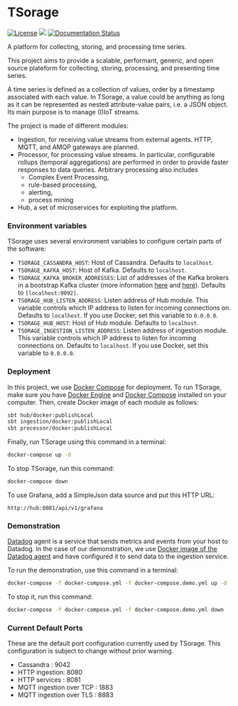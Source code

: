 # TSorage

[![License](https://img.shields.io/badge/License-Apache%202.0-blue.svg)](https://opensource.org/licenses/Apache-2.0) 
![](https://github.com/cetic/tsorage/workflows/unit-tests/badge.svg)
[![Documentation Status](https://readthedocs.org/projects/tsorage/badge/?version=latest)](https://tsorage.readthedocs.io/en/latest/?badge=latest)

A platform for collecting, storing, and processing time series.

This project aims to provide a scalable, performant, generic, and open source plateform for collecting, 
storing, processing, and presenting time series.

A time series is defined as a collection of values, order by a timestamp associated with each value. 
In TSorage, a value could be anything as long as it can be represented as nested attribute-value pairs, i.e. a JSON object.
Its main purpose is to manage (I)IoT streams.

The project is made of different modules:

- Ingestion, for receiving value streams from external agents. HTTP, MQTT, and AMQP gateways are planned.
- Processor, for processing value streams. In particular, configurable rollups (temporal aggregations) are performed 
in order to provide faster responses to data queries. Arbitrary processing also includes 
  - Complex Event Processing, 
  - rule-based processing,
  - alerting,
  - process mining
- Hub, a set of microservices for exploiting the platform.

### Environment variables

TSorage uses several environment variables to configure certain parts of the software:

- `TSORAGE_CASSANDRA_HOST`: Host of Cassandra. Defaults to `localhost`.
- `TSORAGE_KAFKA_HOST`: Host of Kafka. Defaults to `localhost`.
- `TSORAGE_KAFKA_BROKER_ADDRESSES`: List of addresses of the Kafka brokers in a bootstrap Kafka cluster (more information [here](https://kafka.apache.org/documentation/) and [here](https://jaceklaskowski.gitbooks.io/apache-kafka/kafka-properties-bootstrap-servers.html)). Defaults to `[localhost:9092]`.
- `TSORAGE_HUB_LISTEN_ADDRESS`: Listen address of Hub module. This variable controls which IP address to listen for incoming connections on. Defaults to `localhost`. If you use Docker, set this variable to `0.0.0.0`.
- `TSORAGE_HUB_HOST`: Host of Hub module. Defaults to `localhost`.
- `TSORAGE_INGESTION_LISTEN_ADDRESS`: Listen address of ingestion module. This variable controls which IP address to listen for incoming connections on. Defaults to `localhost`. If you use Docker, set this variable to `0.0.0.0`.

### Deployment

In this project, we use [Docker Compose](https://docs.docker.com/compose/) for deployment. To run TSorage, make sure you have [Docker Engine](https://docs.docker.com/install/) and [Docker Compose](https://docs.docker.com/compose/install/) installed on your computer. Then, create Docker image of each module as follows:

```sh
sbt hub/docker:publishLocal
sbt ingestion/docker:publishLocal
sbt processor/docker:publishLocal
```

Finally, run TSorage using this command in a terminal:

```sh
docker-compose up -d
```

To stop TSorage, run this command:

```sh
docker-compose down
```

To use Grafana, add a SimpleJson data source and put this HTTP URL:

```
http://hub:8081/api/v1/grafana
```

### Demonstration

[Datadog](https://www.datadoghq.com) agent is a service that sends metrics and events from your host to Datadog. In the case of our demonstration, we use [Docker image of the Datadog agent](https://hub.docker.com/r/datadog/agent) and have configured it to send data to the ingestion service.

To run the demonstration, use this command in a terminal:

```sh
docker-compose -f docker-compose.yml -f docker-compose.demo.yml up -d
```

To stop it, run this command:

```sh
docker-compose -f docker-compose.yml -f docker-compose.demo.yml down
```

### Current Default Ports

These are the default port configuration currently used by TSorage. This configuration is subject to change without prior warning.

- Cassandra : 9042
- HTTP ingestion: 8080
- HTTP services : 8081
- MQTT ingestion over TCP : 1883
- MQTT ingestion over TLS : 8883